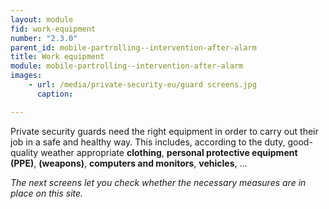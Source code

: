 ```yaml
---
layout: module
fid: work-equipment
number: "2.3.0"
parent_id: mobile-partrolling--intervention-after-alarm
title: Work equipment
module: mobile-partrolling--intervention-after-alarm
images:
    - url: /media/private-security-eu/guard screens.jpg
      caption: 

---
```

Private security guards need the right equipment in order to carry out their
job in a safe and healthy way. This includes, according to the duty, good-
quality weather appropriate **clothing**, **personal protective equipment
(PPE)**, **(weapons)**, **computers and monitors**, **vehicles**, ...

_The next screens let you check whether the necessary measures are in place on
this site._


